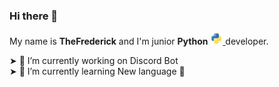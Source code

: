 ### Hi there 👋

My name is **TheFrederick** and I'm junior **Python** <a href="https://www.python.org" target="_blank"> <img src="https://raw.githubusercontent.com/devicons/devicon/master/icons/python/python-original.svg" alt="python" width="20" height="20"/> </a> developer.

➤ 🔭 I’m currently working on Discord Bot\
➤ 🌱 I’m currently learning New language 👀
